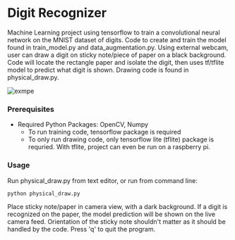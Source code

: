# Digit Recognizer
Machine Learning project using tensorflow to train a convolutional neural network on the MNIST dataset of digits. Code to create and train the model found in train_model.py and data_augmentation.py.
Using external webcam, user can draw a digit on sticky note/piece of paper on a black background. Code will locate the rectangle paper and isolate the digit, then uses tf/tflite model to predict what digit is shown. Drawing code is found in physical_draw.py.

![exmpe](https://github.com/dylanj1383/Digit_Recognizer/assets/109835004/7554589d-0730-4ec1-ba69-06b35bf710fd)

### Prerequisites
- Required Python Packages: OpenCV, Numpy
  - To run training code, tensorflow package is required
  - To only run drawing code, only tensorflow lite (tflite) package is requried. With tflite, project can even be run on a raspberry pi. 
 
### Usage
Run physical_draw.py from text editor, or run from command line:
```
python physical_draw.py
```
Place sticky note/paper in camera view, with a dark background. If a digit is recognized on the paper, the model prediction will be shown on the live camera feed.
Orientation of the sticky note shouldn't matter as it should be handled by the code. 
Press 'q' to quit the program. 
